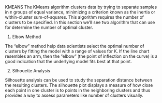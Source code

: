 KMEANS
The KMeans algorithm clusters data by trying to separate samples in n groups of equal variance, minimizing a criterion known as the inertia or within-cluster sum-of-squares. This algorithm requires the number of clusters to be specified. In this section we'll see two algorithm that can use for determine the number of optimal cluster.

1. Elbow Method

The “elbow” method help data scientists select the optimal number of clusters by fitting the model with a range of values for K. If the line chart resembles an arm, then the “elbow” (the point of inflection on the curve) is a good indication that the underlying model fits best at that point.

2. Silhouette Analysis

Silhouette analysis can be used to study the separation distance between the resulting clusters. The silhouette plot displays a measure of how close each point in one cluster is to points in the neighboring clusters and thus provides a way to assess parameters like number of clusters visually.

